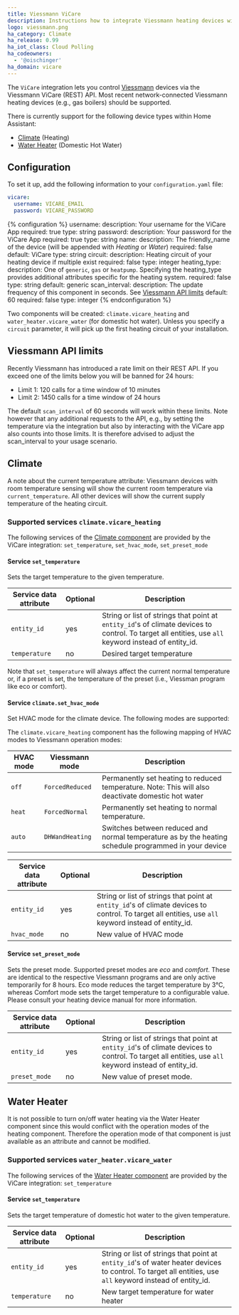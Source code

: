 ```yaml
---
title: Viessmann ViCare
description: Instructions how to integrate Viessmann heating devices with Home Assistant
logo: viessmann.png
ha_category: Climate
ha_release: 0.99
ha_iot_class: Cloud Polling
ha_codeowners:
  - '@oischinger'
ha_domain: vicare
---
```


The `ViCare` integration lets you control [Viessmann](https://www.viessmann.com) devices via the Viessmann ViCare (REST) API.
Most recent network-connected Viessmann heating devices (e.g., gas boilers) should be supported.

There is currently support for the following device types within Home Assistant:

- [Climate](#climate) (Heating)
- [Water Heater](#water-heater) (Domestic Hot Water)

## Configuration

To set it up, add the following information to your `configuration.yaml` file:

```yaml
vicare:
  username: VICARE_EMAIL
  password: VICARE_PASSWORD
```

{% configuration %}
username:
  description: Your username for the ViCare App
  required: true
  type: string
password:
  description: Your password for the ViCare App
  required: true
  type: string
name:
  description: The friendly_name of the device (will be appended with *Heating* or *Water*)
  required: false
  default: ViCare
  type: string
circuit:
  description: Heating circuit of your heating device if multiple exist 
  required: false
  type: integer
heating_type:
  description: One of `generic`, `gas` or `heatpump`. Specifying the heating_type provides additional attributes specific for the heating system.
  required: false
  type: string
  default: generic
scan_interval:
  description: The update frequency of this component in seconds. See [Viessmann API limits](#viessmann-api-limits)
  default: 60
  required: false
  type: integer
{% endconfiguration %}

Two components will be created: `climate.vicare_heating` and `water_heater.vicare_water` (for domestic hot water).
Unless you specify a `circuit` parameter, it will pick up the first heating circuit of your installation.

## Viessmann API limits

Recently Viessmann has introduced a rate limit on their REST API. If you exceed one of the limits below you will be banned for 24 hours:

- Limit 1: 120 calls for a time window of 10 minutes
- Limit 2: 1450 calls for a time window of 24 hours

The default `scan_interval` of 60 seconds will work within these limits. Note however that any additional requests to the API, e.g., by setting the temperature via the integration but also by interacting with the ViCare app also counts into those limits. It is therefore advised to adjust the scan_interval to your usage scenario.

## Climate

A note about the current temperature attribute: Viessmann devices with room temperature sensing will show the current room temperature via `current_temperature`. All other devices will show the current supply temperature of the heating circuit.

### Supported services `climate.vicare_heating`

The following services of the [Climate component](/integrations/climate/) are provided by the ViCare integration: `set_temperature`, `set_hvac_mode`, `set_preset_mode` 

#### Service `set_temperature`

Sets the target temperature to the given temperature.

| Service data attribute | Optional | Description |
| ---------------------- | -------- | ----------- |
| `entity_id` | yes | String or list of strings that point at `entity_id`'s of climate devices to control. To target all entities, use `all` keyword instead of entity_id.
| `temperature` | no | Desired target temperature

Note that `set_temperature` will always affect the current normal temperature or, if a preset is set, the temperature of the preset (i.e., Viessman program like eco or comfort).

#### Service `climate.set_hvac_mode`

Set HVAC mode for the climate device. The following modes are supported:

The `climate.vicare_heating` component has the following mapping of HVAC modes to Viessmann operation modes:

| HVAC mode | Viessmann mode | Description |
| ---------------------- | -------- | ----------- |
| `off` | `ForcedReduced` | Permanently set heating to reduced temperature. Note: This will also deactivate domestic hot water
| `heat` | `ForcedNormal` | Permanently set heating to normal temperature.
| `auto` | `DHWandHeating` | Switches between reduced and normal temperature as by the heating schedule programmed in your device 
 
| Service data attribute | Optional | Description |
| ---------------------- | -------- | ----------- |
| `entity_id` | yes | String or list of strings that point at `entity_id`'s of climate devices to control. To target all entities, use `all` keyword instead of entity_id.
| `hvac_mode` | no | New value of HVAC mode

#### Service `set_preset_mode`

Sets the preset mode. Supported preset modes are *eco* and *comfort*. These are identical to the respective Viessmann programs and are only active temporarily for 8 hours.
Eco mode reduces the target temperature by 3°C, whereas Comfort mode sets the target temperature to a configurable value. Please consult your heating device manual for more information.

| Service data attribute | Optional | Description |
| ---------------------- | -------- | ----------- |
| `entity_id` | yes | String or list of strings that point at `entity_id`'s of climate devices to control. To target all entities, use `all` keyword instead of entity_id.
| `preset_mode` | no | New value of preset mode.

## Water Heater

It is not possible to turn on/off water heating via the Water Heater component since this would conflict with the operation modes of the heating component. Therefore the operation mode of that component is just available as an attribute and cannot be modified.

### Supported services `water_heater.vicare_water`

The following services of the [Water Heater component](/integrations/water_heater/) are provided by the ViCare integration: `set_temperature`

#### Service `set_temperature`

Sets the target temperature of domestic hot water to the given temperature.

| Service data attribute | Optional | Description |
| ---------------------- | -------- | ----------- |
| `entity_id` | yes | String or list of strings that point at `entity_id`'s of water heater devices to control. To target all entities, use `all` keyword instead of entity_id.
| `temperature` | no | New target temperature for water heater
